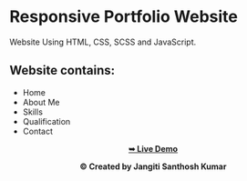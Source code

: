 # Responsive Portfolio Website 

Website Using HTML, CSS, SCSS and JavaScript.

## Website contains: 

- Home
- About Me
- Skills
- Qualification
- Contact

<div align="center">
<a href="https://jangitisanthoshkumar.github.io/PortfolioWebsite/"><strong>➥ Live Demo</strong></a>

<p align="center"><b>© Created by Jangiti Santhosh Kumar</b></p?

